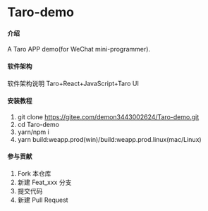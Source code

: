 # Taro-demo

#### 介绍
A Taro APP demo(for WeChat mini-programmer).


   
#### 软件架构
软件架构说明
Taro+React+JavaScript+Taro UI

    
#### 安装教程  

1.  git clone https://gitee.com/demon3443002624/Taro-demo.git
2.  cd Taro-demo
3.  yarn/npm i
4.  yarn build:weapp.prod(win)/build:weapp.prod.linux(mac/Linux)


#### 参与贡献

1.  Fork 本仓库
2.  新建 Feat_xxx 分支
3.  提交代码
4.  新建 Pull Request
